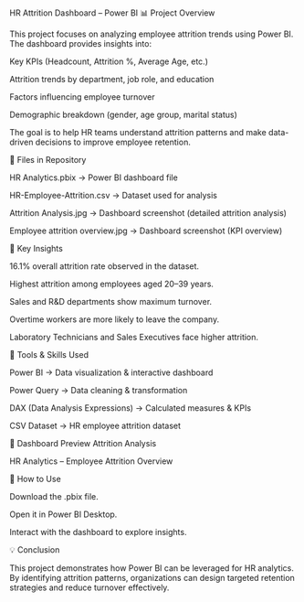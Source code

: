 HR Attrition Dashboard – Power BI
📊 Project Overview

This project focuses on analyzing employee attrition trends using Power BI.
The dashboard provides insights into:

Key KPIs (Headcount, Attrition %, Average Age, etc.)

Attrition trends by department, job role, and education

Factors influencing employee turnover

Demographic breakdown (gender, age group, marital status)

The goal is to help HR teams understand attrition patterns and make data-driven decisions to improve employee retention.

📂 Files in Repository

HR Analytics.pbix → Power BI dashboard file

HR-Employee-Attrition.csv → Dataset used for analysis

Attrition Analysis.jpg → Dashboard screenshot (detailed attrition analysis)

Employee attrition overview.jpg → Dashboard screenshot (KPI overview)

🚀 Key Insights

16.1% overall attrition rate observed in the dataset.

Highest attrition among employees aged 20–39 years.

Sales and R&D departments show maximum turnover.

Overtime workers are more likely to leave the company.

Laboratory Technicians and Sales Executives face higher attrition.

🔧 Tools & Skills Used

Power BI → Data visualization & interactive dashboard

Power Query → Data cleaning & transformation

DAX (Data Analysis Expressions) → Calculated measures & KPIs

CSV Dataset → HR employee attrition dataset

📸 Dashboard Preview
Attrition Analysis

HR Analytics – Employee Attrition Overview

📌 How to Use

Download the .pbix file.

Open it in Power BI Desktop.

Interact with the dashboard to explore insights.

💡 Conclusion

This project demonstrates how Power BI can be leveraged for HR analytics.
By identifying attrition patterns, organizations can design targeted retention strategies and reduce turnover effectively.
